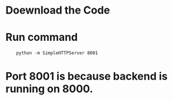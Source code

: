 # Doewnload the Code
# Run command
		python -m SimpleHTTPServer 8001
# Port 8001 is because backend is running on 8000. 